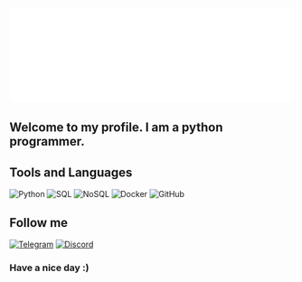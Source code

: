 [![Header](https://github.com/lowfie/lowfie/blob/main/assets/lowfie.gif)](https://t.me/lowf1e)

## Welcome to my profile. I am a python programmer.

## Tools and Languages
![Python](https://img.shields.io/badge/-Python-48128c?style=for-the-badge&logo=Python)
![SQL](https://img.shields.io/badge/-SQL-48128c?style=for-the-badge&logo=PostgreSQL)
![NoSQL](https://img.shields.io/badge/-NoSQL-48128c?style=for-the-badge&logo=Redis)
![Docker](https://img.shields.io/badge/-Docker-48128c?style=for-the-badge&logo=Docker)
![GitHub](https://img.shields.io/badge/-GitHub-48128c?style=for-the-badge&logo=GitHub)

## Follow me
[![Telegram](https://img.shields.io/badge/-Telegram-48128c?style=for-the-badge&logo=Telegram)](https://t.me/lowf1e)
[![Discord](https://img.shields.io/badge/-Discord-48128c?style=for-the-badge&logo=Discord)](https://discord.gg/bNGpR3hV)

### Have a nice day :)
